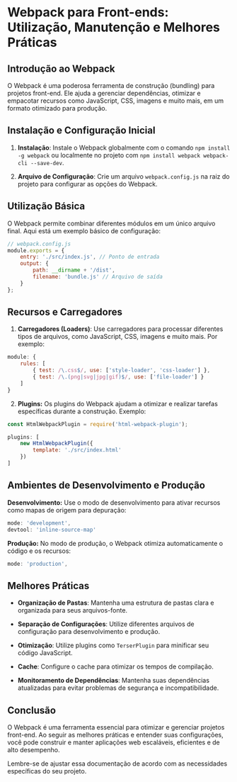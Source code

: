 # Webpack para Front-ends: Utilização, Manutenção e Melhores Práticas

## Introdução ao Webpack

O Webpack é uma poderosa ferramenta de construção (bundling) para projetos front-end. Ele ajuda a gerenciar dependências, otimizar e empacotar recursos como JavaScript, CSS, imagens e muito mais, em um formato otimizado para produção.

## Instalação e Configuração Inicial

1. **Instalação**: Instale o Webpack globalmente com o comando `npm install -g webpack` ou localmente no projeto com `npm install webpack webpack-cli --save-dev`.

2. **Arquivo de Configuração**: Crie um arquivo `webpack.config.js` na raiz do projeto para configurar as opções do Webpack.

## Utilização Básica

O Webpack permite combinar diferentes módulos em um único arquivo final. Aqui está um exemplo básico de configuração:

```javascript
// webpack.config.js
module.exports = {
    entry: './src/index.js', // Ponto de entrada
    output: {
        path: __dirname + '/dist',
        filename: 'bundle.js' // Arquivo de saída
    }
};
```

## Recursos e Carregadores

1. **Carregadores (Loaders)**: Use carregadores para processar diferentes tipos de arquivos, como JavaScript, CSS, imagens e muito mais. Por exemplo:

```javascript
module: {
    rules: [
        { test: /\.css$/, use: ['style-loader', 'css-loader'] },
        { test: /\.(png|svg|jpg|gif)$/, use: ['file-loader'] }
    ]
}
```

2. **Plugins:** Os plugins do Webpack ajudam a otimizar e realizar tarefas específicas durante a construção. Exemplo:

```javascript
const HtmlWebpackPlugin = require('html-webpack-plugin');

plugins: [
    new HtmlWebpackPlugin({
        template: './src/index.html'
    })
]
```

## Ambientes de Desenvolvimento e Produção
**Desenvolvimento:** Use o modo de desenvolvimento para ativar recursos como mapas de origem para depuração:

```javascript
mode: 'development',
devtool: 'inline-source-map'
```

**Produção:** No modo de produção, o Webpack otimiza automaticamente o código e os recursos:

```javascript
mode: 'production',
```

## Melhores Práticas

- **Organização de Pastas**: Mantenha uma estrutura de pastas clara e organizada para seus arquivos-fonte.

- **Separação de Configurações**: Utilize diferentes arquivos de configuração para desenvolvimento e produção.

- **Otimização**: Utilize plugins como `TerserPlugin` para minificar seu código JavaScript.

- **Cache**: Configure o cache para otimizar os tempos de compilação.

- **Monitoramento de Dependências**: Mantenha suas dependências atualizadas para evitar problemas de segurança e incompatibilidade.

## Conclusão

O Webpack é uma ferramenta essencial para otimizar e gerenciar projetos front-end. Ao seguir as melhores práticas e entender suas configurações, você pode construir e manter aplicações web escaláveis, eficientes e de alto desempenho.

Lembre-se de ajustar essa documentação de acordo com as necessidades específicas do seu projeto.
